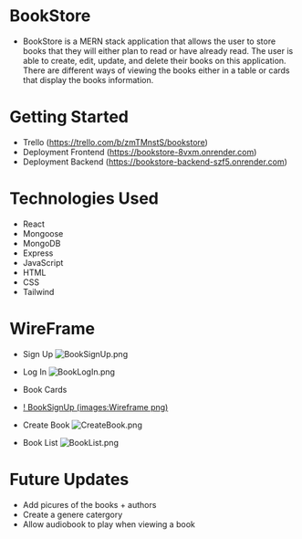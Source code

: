 # BookStore
- BookStore is a MERN stack application that allows the user to store books that they will either plan to read or have already read. The user is able to create, edit, update, and delete their books on this application. There are different ways of viewing the books either in a table or cards that display the books information.

# Getting Started

- Trello (https://trello.com/b/zmTMnstS/bookstore)
- Deployment Frontend (https://bookstore-8vxm.onrender.com)
- Deployment Backend (https://bookstore-backend-szf5.onrender.com)

# Technologies Used

- React
- Mongoose
- MongoDB
- Express
- JavaScript
- HTML
- CSS
- Tailwind

# WireFrame
- Sign Up
![BookSignUp](images:Wireframe.png).png
- Log In
![BookLogIn](images:Wireframe.png).png
- Book Cards
- [! BookSignUp (images:Wireframe png)](https://github.com/mahirkabir92/bookstorefront/assets/141182263/75b596fd-4c50-4f4d-b082-447fb1f47812)

- Create Book
![CreateBook](images:Wireframe.png).png
- Book List
![BookList](images:Wireframe.png).png

# Future Updates

- Add picures of the books + authors
- Create a genere catergory
- Allow audiobook to play when viewing a book
